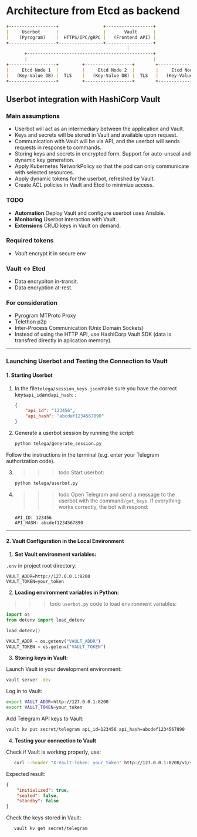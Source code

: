 # Architecture from Etcd as backend
```markdown
+------------------+                 +------------------+
|     Userbot      |                 |       Vault      |
|    (Pyrogram)    |  HTTPS/IPC/gRPC |   (Frontend API) |
+------------------+-----------------+------------------+
                                              |
       +------------------------------------------------+
       |                                                |
+------------------+         +------------------+        +------------------+
|     Etcd Node 1  |         |     Etcd Node 2  |        |     Etcd Node 3  |
|   (Key-Value DB) |  TLS    |   (Key-Value DB) |  TLS   |   (Key-Value DB) |
+------------------+         +------------------+        +------------------+
```

## **Userbot integration with HashiCorp Vault**

### **Main assumptions**

- Userbot will act as an intermediary between the application and Vault.
- Keys and secrets will be stored in Vault and available upon request.
- Communication with Vault will be via API, and the userbot will sends requests in response to commands.
- Storing keys and secrets in encrypted form. Support for auto-unseal and dynamic key generation.
- Apply Kubernetes NetworkPolicy so that the pod can only communicate with selected resources.
- Apply dynamic tokens for the userbot, refreshed by Vault.
- Create ACL policies in Vault and Etcd to minimize access.

### **TODO**

- **Automation**
Deploy Vault and configure userbot uses Ansible.
- **Monitoring**
Userbot interaction with Vault.
- **Extensions**
CRUD keys in Vault on demand.

### **Required tokens**

- *Vault* encrypt it in secure env

### **Vault ↔ Etcd**
- Data encrypiton in-transit.
- Data encryption at-rest.

### **For consideration**
- Pyrogram MTProto Proxy
- Telethon p2p
- Inter-Process Communication (Unix Domain Sockets)
- Instead of using the HTTP API, use HashiCorp Vault SDK (data is transfred directly in aplication memory).


---

###  **Launching Userbot and Testing the Connection to Vault** 

####  **1. Starting Userbot** 

1. In the file`telega/session_keys.json`make sure you have the correct keys`api_id`and`api_hash`: : 
 
   ```json
   {
       "api_id": "123456",
       "api_hash": "abcdef1234567890"
   }
   ```

2. Generate a userbot session by running the script:

   ```bash
   python telega/generate_session.py
   ```
Follow the instructions in the terminal (e.g. enter your Telegram authorization code).

3. >>>todo Start userbot: 

   ```bash
   python telega/userbot.py
   ```

4. >>>todo Open Telegram and send a message to the userbot with the command`/get_keys`. If everything works correctly, the bot will respond: 
 
   ```
   API_ID: 123456
   API_HASH: abcdef1234567890
   ```

---

####  **2. Vault Configuration in the Local Environment** 

1.  **Set Vault environment variables:**  
 
`.env` in project root directory:
   ```env
   VAULT_ADDR=http://127.0.0.1:8200
   VAULT_TOKEN=your_token
   ```

2.  **Loading environment variables in Python:**  
 
>>>todo `userbot.py` code to load environment variables:
   ```python
   import os
   from dotenv import load_dotenv

   load_dotenv()

   VAULT_ADDR = os.getenv("VAULT_ADDR")
   VAULT_TOKEN = os.getenv("VAULT_TOKEN")
   ```

3.  **Storing keys in Vault:**  

Launch Vault in your development environment:
   ```bash
   vault server -dev
   ```

Log in to Vault:
   ```bash
   export VAULT_ADDR=http://127.0.0.1:8200
   export VAULT_TOKEN=your_token
   ```

Add Telegram API keys to Vault:
   ```bash
   vault kv put secret/telegram api_id=123456 api_hash=abcdef1234567890
   ```

4. **Testing your connection to Vault**

Check if Vault is working properly, use:
```bash
   curl --header "X-Vault-Token: your_token" http://127.0.0.1:8200/v1/sys/health
   ```
Expected result:
   ```json
   {
       "initialized": true,
       "sealed": false,
       "standby": false
   }
   ```

Check the keys stored in Vault:
```bash
   vault kv get secret/telegram
   ```